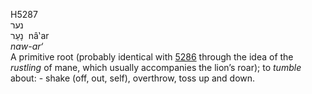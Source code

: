 <body>
  <p>H5287<br>  נער  <br> נָעַר  ‎  nâ‛ar  <br><i>naw-ar‘ </i><br>A primitive root (probably identical with <a href="h5286.htm">5286</a>  through the idea of the <i>rustling</i> of mane, which usually accompanies the lion’s roar); to <i>tumble</i> about: - shake (off, out, self), overthrow, toss up and down.<br></p>
 </body>